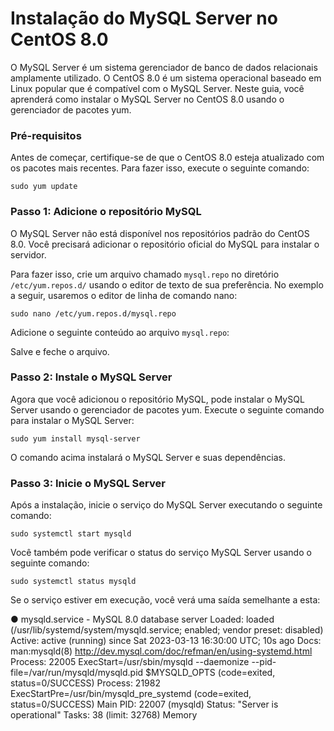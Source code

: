 # Instalação do MySQL Server no CentOS 8.0

O MySQL Server é um sistema gerenciador de banco de dados relacionais amplamente utilizado. O CentOS 8.0 é um sistema operacional baseado em Linux popular que é compatível com o MySQL Server. Neste guia, você aprenderá como instalar o MySQL Server no CentOS 8.0 usando o gerenciador de pacotes yum.

### Pré-requisitos

Antes de começar, certifique-se de que o CentOS 8.0 esteja atualizado com os pacotes mais recentes. Para fazer isso, execute o seguinte comando:

`sudo yum update`


### Passo 1: Adicione o repositório MySQL

O MySQL Server não está disponível nos repositórios padrão do CentOS 8.0. Você precisará adicionar o repositório oficial do MySQL para instalar o servidor.

Para fazer isso, crie um arquivo chamado `mysql.repo` no diretório `/etc/yum.repos.d/` usando o editor de texto de sua preferência. No exemplo a seguir, usaremos o editor de linha de comando nano:

`sudo nano /etc/yum.repos.d/mysql.repo`


Adicione o seguinte conteúdo ao arquivo `mysql.repo`:


Salve e feche o arquivo.

### Passo 2: Instale o MySQL Server

Agora que você adicionou o repositório MySQL, pode instalar o MySQL Server usando o gerenciador de pacotes yum. Execute o seguinte comando para instalar o MySQL Server:

`sudo yum install mysql-server`


O comando acima instalará o MySQL Server e suas dependências.

### Passo 3: Inicie o MySQL Server

Após a instalação, inicie o serviço do MySQL Server executando o seguinte comando:

`sudo systemctl start mysqld`


Você também pode verificar o status do serviço MySQL Server usando o seguinte comando:

`sudo systemctl status mysqld`


Se o serviço estiver em execução, você verá uma saída semelhante a esta:

● mysqld.service - MySQL 8.0 database server
Loaded: loaded (/usr/lib/systemd/system/mysqld.service; enabled; vendor preset: disabled)
Active: active (running) since Sat 2023-03-13 16:30:00 UTC; 10s ago
Docs: man:mysqld(8)
http://dev.mysql.com/doc/refman/en/using-systemd.html
Process: 22005 ExecStart=/usr/sbin/mysqld --daemonize --pid-file=/var/run/mysqld/mysqld.pid $MYSQLD_OPTS (code=exited, status=0/SUCCESS)
Process: 21982 ExecStartPre=/usr/bin/mysqld_pre_systemd (code=exited, status=0/SUCCESS)
Main PID: 22007 (mysqld)
Status: "Server is operational"
Tasks: 38 (limit: 32768)
Memory